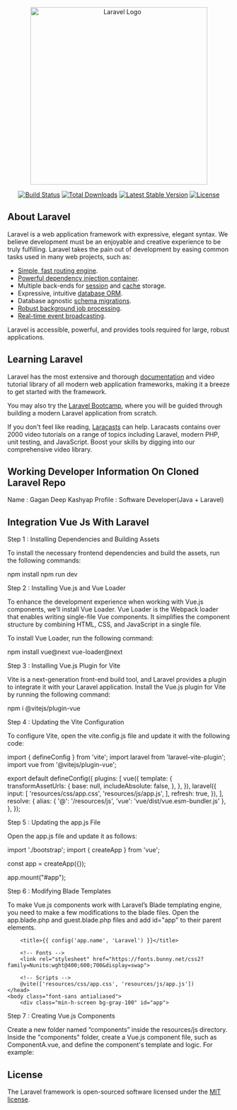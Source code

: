 <p align="center"><a href="https://laravel.com" target="_blank"><img src="https://raw.githubusercontent.com/laravel/art/master/logo-lockup/5%20SVG/2%20CMYK/1%20Full%20Color/laravel-logolockup-cmyk-red.svg" width="400" alt="Laravel Logo"></a></p>

<p align="center">
<a href="https://github.com/laravel/framework/actions"><img src="https://github.com/laravel/framework/workflows/tests/badge.svg" alt="Build Status"></a>
<a href="https://packagist.org/packages/laravel/framework"><img src="https://img.shields.io/packagist/dt/laravel/framework" alt="Total Downloads"></a>
<a href="https://packagist.org/packages/laravel/framework"><img src="https://img.shields.io/packagist/v/laravel/framework" alt="Latest Stable Version"></a>
<a href="https://packagist.org/packages/laravel/framework"><img src="https://img.shields.io/packagist/l/laravel/framework" alt="License"></a>
</p>

## About Laravel

Laravel is a web application framework with expressive, elegant syntax. We believe development must be an enjoyable and creative experience to be truly fulfilling. Laravel takes the pain out of development by easing common tasks used in many web projects, such as:

- [Simple, fast routing engine](https://laravel.com/docs/routing).
- [Powerful dependency injection container](https://laravel.com/docs/container).
- Multiple back-ends for [session](https://laravel.com/docs/session) and [cache](https://laravel.com/docs/cache) storage.
- Expressive, intuitive [database ORM](https://laravel.com/docs/eloquent).
- Database agnostic [schema migrations](https://laravel.com/docs/migrations).
- [Robust background job processing](https://laravel.com/docs/queues).
- [Real-time event broadcasting](https://laravel.com/docs/broadcasting).

Laravel is accessible, powerful, and provides tools required for large, robust applications.

## Learning Laravel

Laravel has the most extensive and thorough [documentation](https://laravel.com/docs) and video tutorial library of all modern web application frameworks, making it a breeze to get started with the framework.

You may also try the [Laravel Bootcamp](https://bootcamp.laravel.com), where you will be guided through building a modern Laravel application from scratch.

If you don't feel like reading, [Laracasts](https://laracasts.com) can help. Laracasts contains over 2000 video tutorials on a range of topics including Laravel, modern PHP, unit testing, and JavaScript. Boost your skills by digging into our comprehensive video library.

## Working Developer Information On Cloned Laravel Repo  

Name : Gagan Deep Kashyap
Profile : Software Developer(Java + Laravel)

## Integration Vue Js With Laravel

Step 1 : Installing Dependencies and Building Assets

To install the necessary frontend dependencies and build the assets, run the following commands:

npm install
npm run dev

Step 2 : Installing Vue.js and Vue Loader

To enhance the development experience when working with Vue.js components, we’ll install Vue Loader. Vue Loader is the Webpack loader that enables writing single-file Vue components. It simplifies the component structure by combining HTML, CSS, and JavaScript in a single file.

To install Vue Loader, run the following command:

npm install vue@next vue-loader@next

Step 3 : Installing Vue.js Plugin for Vite

Vite is a next-generation front-end build tool, and Laravel provides a plugin to integrate it with your Laravel application. Install the Vue.js plugin for Vite by running the following command:

npm i @vitejs/plugin-vue 

Step 4 : Updating the Vite Configuration

To configure Vite, open the vite.config.js file and update it with the following code:

import { defineConfig } from 'vite';
import laravel from 'laravel-vite-plugin';
import vue from '@vitejs/plugin-vue';

export default defineConfig({
    plugins: [
        vue({
            template: {
                transformAssetUrls: {
                    base: null,
                    includeAbsolute: false,
                },
            },
        }),
        laravel({
            input: [
                'resources/css/app.css',
                'resources/js/app.js',
            ],
            refresh: true,
        }),
    ],
    resolve: {
        alias: {
            '@': '/resources/js',
            'vue': 'vue/dist/vue.esm-bundler.js'
        },
    },
});

Step 5 : Updating the app.js File

Open the app.js file and update it as follows:

import './bootstrap';
import { createApp } from 'vue';

const app = createApp({});

app.mount("#app");

Step 6 : Modifying Blade Templates

To make Vue.js components work with Laravel’s Blade templating engine, you need to make a few modifications to the blade files. Open the app.blade.php and guest.blade.php files and add id="app" to their parent elements.

<!DOCTYPE html>
<html lang="{{ str_replace('_', '-', app()->getLocale()) }}">
    <head>
        <meta charset="utf-8">
        <meta name="viewport" content="width=device-width, initial-scale=1">
        <meta name="csrf-token" content="{{ csrf_token() }}">

        <title>{{ config('app.name', 'Laravel') }}</title>

        <!-- Fonts -->
        <link rel="stylesheet" href="https://fonts.bunny.net/css2?family=Nunito:wght@400;600;700&display=swap">

        <!-- Scripts -->
        @vite(['resources/css/app.css', 'resources/js/app.js'])
    </head>
    <body class="font-sans antialiased">
        <div class="min-h-screen bg-gray-100" id="app">

Step 7 :  Creating Vue.js Components

Create a new folder named “components” inside the resources/js directory. Inside the "components" folder, create a Vue.js component file, such as ComponentA.vue, and define the component's template and logic. For example:

<template>
    <h1>Working</h1>
</template>



## License

The Laravel framework is open-sourced software licensed under the [MIT license](https://opensource.org/licenses/MIT).

